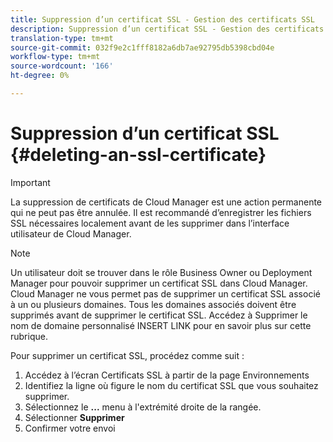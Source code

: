 ```yaml
---
title: Suppression d’un certificat SSL - Gestion des certificats SSL
description: Suppression d’un certificat SSL - Gestion des certificats SSL
translation-type: tm+mt
source-git-commit: 032f9e2c1fff8182a6db7ae92795db5398cbd04e
workflow-type: tm+mt
source-wordcount: '166'
ht-degree: 0%

---
```



# Suppression d’un certificat SSL {#deleting-an-ssl-certificate}

>[!IMPORTANT]
>La suppression de certificats de Cloud Manager est une action permanente qui ne peut pas être annulée. Il est recommandé d’enregistrer les fichiers SSL nécessaires localement avant de les supprimer dans l’interface utilisateur de Cloud Manager.

>[!NOTE]
>Un utilisateur doit se trouver dans le rôle Business Owner ou Deployment Manager pour pouvoir supprimer un certificat SSL dans Cloud Manager. Cloud Manager ne vous permet pas de supprimer un certificat SSL associé à un ou plusieurs domaines.  Tous les domaines associés doivent être supprimés avant de supprimer le certificat SSL. Accédez à Supprimer le nom de domaine personnalisé INSERT LINK pour en savoir plus sur cette rubrique.

Pour supprimer un certificat SSL, procédez comme suit :

1. Accédez à l’écran Certificats SSL à partir de la page Environnements
1. Identifiez la ligne où figure le nom du certificat SSL que vous souhaitez supprimer.
1. Sélectionnez le **...** menu à l&#39;extrémité droite de la rangée.
1. Sélectionner **Supprimer**
1. Confirmer votre envoi
